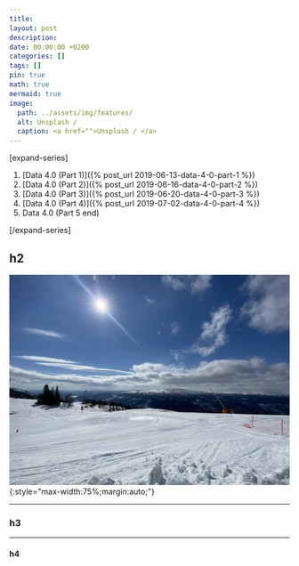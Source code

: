 ```yaml
---
title:
layout: post
description:
date: 00:00:00 +0200
categories: []
tags: []
pin: true
math: true
mermaid: true
image:
  path: ../assets/img/features/
  alt: Unsplash / 
  caption: <a href="">Unsplash / </a>
---
```


[expand-series]

  1. [Data 4.0 (Part 1)]({% post_url 2019-06-13-data-4-0-part-1 %})
  1. [Data 4.0 (Part 2)]({% post_url 2019-06-16-data-4-0-part-2 %})
  1. [Data 4.0 (Part 3)]({% post_url 2019-06-20-data-4-0-part-3 %})
  1. [Data 4.0 (Part 4)]({% post_url 2019-07-02-data-4-0-part-4 %})
  1. Data 4.0 (Part 5 end)

[/expand-series]

## h2

![image](../assets/img/features/bluebirz/IMG_6642-are.jpg){:style="max-width:75%;margin:auto;"}

---

### h3

---

#### h4
